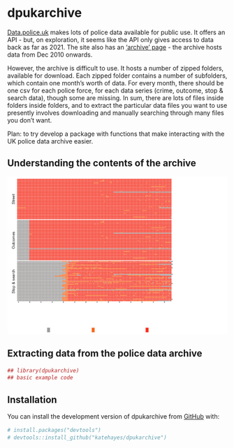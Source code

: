 
# dpukarchive

<!-- badges: start -->
<!-- badges: end -->

[Data.police.uk](https://data.police.uk) makes lots of police data
available for public use. It offers an API - but, on exploration, it
seems like the API only gives access to data back as far as 2021. The
site also has an [‘archive’
page](https://data.police.uk/data/archive/) - the archive hosts data
from Dec 2010 onwards. <br>

However, the archive is difficult to use. It hosts a number of zipped
folders, available for download. Each zipped folder contains a number of
subfolders, which contain one month’s worth of data. For every month,
there should be one csv for each police force, for each data series
(crime, outcome, stop & search data), though some are missing. In sum,
there are lots of files inside folders inside folders, and to extract
the particular data files you want to use presently involves downloading
and manually searching through many files you don’t want. <br>

Plan: to try develop a package with functions that make interacting with
the UK police data archive easier.
<!-- I'm trying to take stock of the archive - figure out what data files are absent/present/present in multiple versions, how to interact with the archive in the most efficient way, etc. -->

## Understanding the contents of the archive

![availability-plot.](README_files/figure-gfm/availability-plot-1.png)

## Extracting data from the police data archive

``` r
## library(dpukarchive)
## basic example code
```

## Installation

You can install the development version of dpukarchive from
[GitHub](https://github.com/) with:

``` r
# install.packages("devtools")
# devtools::install_github("katehayes/dpukarchive")
```
